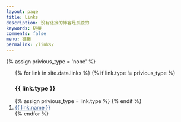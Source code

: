 ```yaml
---
layout: page
title: Links
description: 没有链接的博客是孤独的
keywords: 链接
comments: false
menu: 链接
permalink: /links/
---
```


<div>
  {% assign privious_type = 'none' %}
  <ol class="posts-list" >
    {% for link in site.data.links %}
      {% if link.type != privious_type %}
        <h3>{{ link.type }}</h3>
        {% assign privious_type = link.type %}
      {% endif %}
      <li class="posts-list-item">
        <a class="posts-list-name" style="color:#2d5186" href="{{ link.url }}">{{ link.name }}</a>
      </li>
    {% endfor %}
  </ol>
</div>